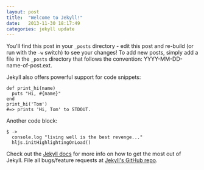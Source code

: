 ```yaml
---
layout: post
title:  "Welcome to Jekyll!"
date:   2013-11-30 18:17:49
categories: jekyll update
---
```


You'll find this post in your `_posts` directory - edit this post and re-build (or run with the `-w` switch) to see your changes!
To add new posts, simply add a file in the `_posts` directory that follows the convention: YYYY-MM-DD-name-of-post.ext.

Jekyll also offers powerful support for code snippets:

    def print_hi(name)
      puts "Hi, #{name}"
    end
    print_hi('Tom')
    #=> prints 'Hi, Tom' to STDOUT.

Another code block:

    $ ->
      console.log "living well is the best revenge..."
      hljs.initHighlightingOnLoad()

Check out the [Jekyll docs][jekyll] for more info on how to get the most out of Jekyll. File all bugs/feature requests at [Jekyll's GitHub repo][jekyll-gh].

[jekyll-gh]: https://github.com/mojombo/jekyll
[jekyll]:    http://jekyllrb.com
